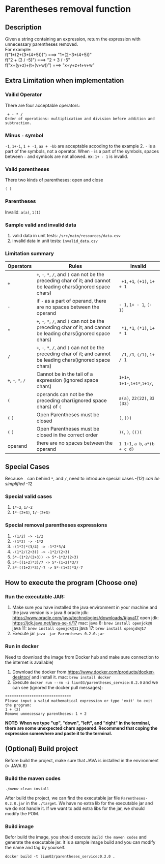 # Parentheses removal function

## Description
Given a string containing an expression, return the expression with unnecessary parentheses removed.  
For example:  
f("1*(2+(3*(4+5)))") ===> "1*(2+3*(4+5))"  
f("2 + (3 / -5)") ===> "2 + 3 / -5"  
f("x+(y+z)+(t+(v+w))") ===> "x+y+z+t+v+w"

## Extra Limitation when implementation

### Vailid Operator
There are four acceptable operators:
``` 
 + - * /
Order of operations: multiplication and division before addition and subtraction.
```

### Minus `-` symbol
`-1`, `1+-1`, `1 + -1`, `aa + -bb` are acceptable accoding to the example 2. `-` is a part of the symbols, not a operator.
When `-` is a part of the symbols, spaces between `-` and symbols are not allowed.
ex: `1+ - 1` is invalid.

### Vaild parentheses
There two kinds of parentheses: open and close
```
( )
```

### Parentheses
Invalid: `a(a)`, `1(1)`

### Sample valid and invalid data
1. valid data in unit tests: `/src/main/resources/data.csv`
2. invalid data in unit tests: `invalid_data.csv`

### Limitation summary
| Operators | Rules | Invalid | 
|-----------|-------|------------------------------|
| `+`| `+`, `-`, `*`, `/`, and `(` can not be the preceding char of it; and cannot be leading chars(ignored space chars)| ` +1`, `+1`, `(+1)`, `1+ + 1` |
| `-` | if `-` as a part of operand, there are no spaces between the operand| `- 1`, `1+ - 1`, `(- 1)` |
| `*` |`+`, `-`, `*`, `/`, and `(` can not be the preceding char of it; and cannot be leading chars(ignored space chars) | ` *1`, `*1`, `(*1)`, `1+ * 1`  |
| `/` |`+`, `-`, `*`, `/`, and `(` can not be the preceding char of it; and cannot be leading chars(ignored space chars) | ` /1`, `/1`, `(/1)`, `1+ / 1`  |
|`+`, `-`, `*`, `/`| Cannot be in the tail of a expression (ignored space chars)|`1+1+`, `1+1-`,`1+1*`,`1+1/`,
| `(` |operands can not be the preceding char(ignored space chars) of `(` | `a(a)`, `22(22)`, `33 (33)`|
| `(` `)` | Open Parentheses must be closed | `(`, `()(`|
| `(` `)` | Open Parentheses must be closed in the correct order|`)(`, `)`, `(()(` |
| operand | there are no spaces between the operand | `1 1+1`, `a b`, `a*(b + c d)`|

## Special Cases
Because `-` can behind `*`, and `/`, need to introduce special cases
-(1*2) can be simplified -1*2
### Special valid cases
1. `1*-2`, `1/-2`
2. `1*-(2+3)`, `1/-(2+3)`

### Special removal parentheses expressions
1. `-(1/2) -> -1/2`
2. `-(1*2) -> -1*2`
3. `-(1*2)*(3/4) -> -1*2*3/4`
4. `-(1*2/(2+3)) -> -1*2/(2+3)`
5. `5*-(1*2/(2+3)) -> 5*-1*2/(2+3)`
6. `5*-((1+2)*3)/7 -> 5*-(1+2)*3/7`
7. `5*-((1+2)*3)/-7 -> 5*-(1+2)*3/-7`


## How to execute the program (Choose one)
### Run the executable JAR:
1. Make sure you have installed the java environment in your machine and the java version is > java 8
   oracle jdk: https://www.oracle.com/java/technologies/downloads/#java17
   open jdk: https://jdk.java.net/java-se-ri/17
   mac:
   java 8: `brew install openjdk@8`
   java 11: `brew install openjdk@11`
   java 17: `brew install openjdk@17`
2. Execute jar
   `java -jar Parentheses-0.2.0.jar`

### Run in docker
Need to download the image from Docker hub and make sure connection to the internet is available)
1. Download the docker from https://www.docker.com/products/docker-desktop/ and install it.
   mac:  `brew install docker`
2. Execute `docker run --rm -i liun03/parentheses_service:0.2.0` and we can see (ignored the docker pull messages):
```
******************************
Please input a valid mathematical expression or type 'exit' to exit the program:
1 + (2)
Remove unnecessary parentheses: 1 + 2
```
**NOTE: When we type "up", "down", "left", and "right" in the terminal, there are some unexpected chars appeared.
Recommend that coping the expression somewhere and paste it to the terminal.**

## (Optional) Build  project
Before build the project, make sure that JAVA is installed in the environment (> JAVA 8)
### Build the maven codes
```
./mvnw clean install
```
After build the project, we can find the executable jar file `Parentheses-0.2.0.jar` in the `./target`.
We have no extra lib for the executable jar and we do not handle it. If we want to add extra libs for the jar, we should modify the POM.

### Build image
Befor build the image, you should execute `Build the maven codes` and generate the executable jar.
It is a sample image build and you can modify the name and tag by yourself.
```
docker build -t liun03/parentheses_service:0.2.0 .
```